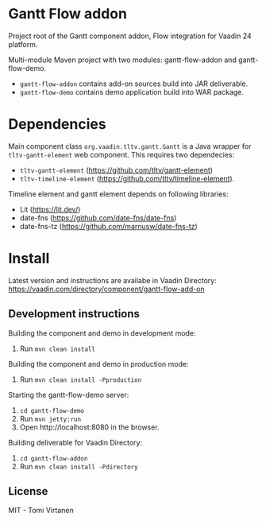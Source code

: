 # Gantt Flow addon

Project root of the Gantt component addon, Flow integration for Vaadin 24 platform.

Multi-module Maven project with two modules: gantt-flow-addon and gantt-flow-demo. 

- `gantt-flow-addon` contains add-on sources build into JAR deliverable.
- `gantt-flow-demo` contains demo application build into WAR package.

# Dependencies

Main component class `org.vaadin.tltv.gantt.Gantt` is a Java wrapper for `tltv-gantt-element` web component. This requires two dependecies:
- `tltv-gantt-element` (https://github.com/tltv/gantt-element)
- `tltv-timeline-element` (https://github.com/tltv/timeline-element).

Timeline element and gantt element depends on following libraries:
- Lit (https://lit.dev/)
- date-fns (https://github.com/date-fns/date-fns) 
- date-fns-tz (https://github.com/marnusw/date-fns-tz)

# Install

Latest version and instructions are availabe in Vaadin Directory: https://vaadin.com/directory/component/gantt-flow-add-on

## Development instructions

Building the component and demo in development mode:
1. Run `mvn clean install`

Building the component and demo in production mode:
1. Run `mvn clean install -Pproduction`

Starting the gantt-flow-demo server:
1. `cd gantt-flow-demo`
2. Run `mvn jetty:run`
3. Open http://localhost:8080 in the browser.

Building deliverable for Vaadin Directory:
1. `cd gantt-flow-addon`
2. Run `mvn clean install -Pdirectory`

## License
MIT - Tomi Virtanen
